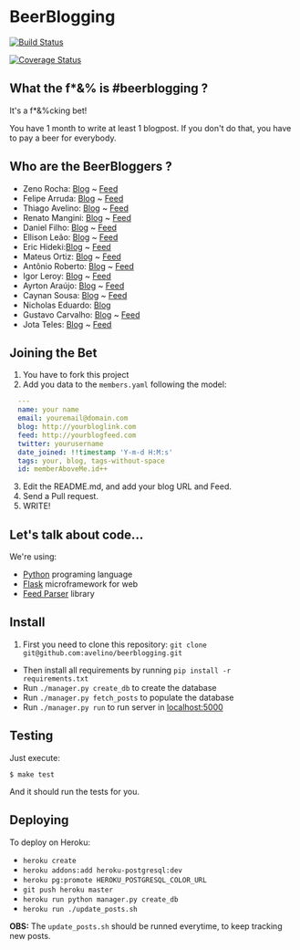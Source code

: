 # BeerBlogging

[![Build Status](https://travis-ci.org/avelino/beerblogging.svg?branch=master)](https://travis-ci.org/avelino/beerblogging)

[![Coverage Status](https://coveralls.io/repos/avelino/beerblogging/badge.svg)](https://coveralls.io/r/avelino/beerblogging)

## What the f*&% is #beerblogging ?

It's a f*&%cking bet!

You have 1 month to write at least 1 blogpost. If you don't do that, you have to pay a beer for everybody.

## Who are the BeerBloggers ?

* Zeno Rocha: [Blog](http://zenorocha.com/) ~ [Feed](http://feeds.feedburner.com/zenorocha)
* Felipe Arruda: [Blog](http://arruda.blog.br/) ~ [Feed](http://www.arruda.blog.br/?feed=rss2)
* Thiago Avelino: [Blog](http://avelino.us/) ~ [Feed](http://feeds.feedburner.com/pyavelino)
* Renato Mangini: [Blog](http://www.renatomangini.com/) ~ [Feed](http://www.renatomangini.com/feeds/posts/default) 
* Daniel Filho: [Blog](http://danielfilho.github.io) ~ [Feed](http://danielfilho.github.io/feed.xml)
* Ellison Leão: [Blog](https://medium.com/@ellisonleao) ~ [Feed](https://medium.com/feed/@ellisonleao)
* Eric Hideki:[Blog](http://ericstk.wordpress.com) ~ [Feed](https://ericstk.wordpress.com/feed/)
* Mateus Ortiz: [Blog](http://mateusortiz.com) ~ [Feed](http://feeds.feedburner.com/mateusortiz)
* Antônio Roberto: [Blog](http://devton.io/) ~ [Feed](http://medium.com/feed/@devton)
* Igor Leroy: [Blog](http://lerrua.com/) ~ [Feed](http://www.lerrua.com/atom.xml)
* Ayrton Araújo: [Blog](http://blog.ayr-ton.net) ~ [Feed](http://feeds.feedburner.com/ayr-ton)
* Caynan Sousa: [Blog](http://blog.caynanland.im) ~ [Feed](http://blog.caynanland.im/feed.xml)
* Nicholas Eduardo: [Blog](http:nicholasess.com.br)
* Gustavo Carvalho: [Blog](http://blog.gtsalles.com.br) ~ [Feed](http://blog.gtsalles.com.br/tags/beerblogging/index.xml)
* Jota Teles: [Blog](http://jotateles.com.br) ~ [Feed](http://jotateles.com.br/feed.xml)

## Joining the Bet

1. You have to fork this project
2. Add you data to the `members.yaml` following the model:
  
  ```YAML
    ---
    name: your name
    email: youremail@domain.com
    blog: http://yourbloglink.com
    feed: http://yourblogfeed.com
    twitter: yourusername
    date_joined: !!timestamp 'Y-m-d H:M:s'
    tags: your, blog, tags-without-space
    id: memberAboveMe.id++
  ```

3. Edit the README.md, and add your blog URL and Feed.
4. Send a Pull request.
5. WRITE!

## Let's talk about code...

We're using:

* [Python](http://python.org/) programing language
* [Flask](http://flask.pocoo.org/) microframework for web
* [Feed Parser](http://www.feedparser.org/) library

## Install

1. First you need to clone this repository: `git clone git@github.com:avelino/beerblogging.git`
* Then install all requirements by running `pip install -r requirements.txt`
* Run `./manager.py create_db` to create the database
* Run `./manager.py fetch_posts` to populate the database
* Run `./manager.py run` to run server in [localhost:5000](http://localhost:5000)


## Testing

Just execute:

```
$ make test
```

And it should run the tests for you.

## Deploying

To deploy on Heroku:

* `heroku create`
* `heroku addons:add heroku-postgresql:dev`
* `heroku pg:promote HEROKU_POSTGRESQL_COLOR_URL`
* `git push heroku master`
* `heroku run python manager.py create_db`
* `heroku run ./update_posts.sh`

**OBS:** The `update_posts.sh` should be runned everytime, to keep tracking new posts.
